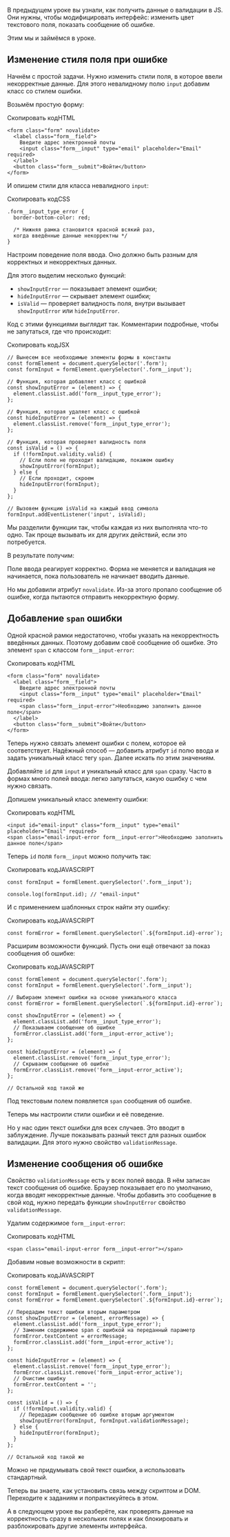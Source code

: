 

В предыдущем уроке вы узнали, как получить данные о валидации в JS. Они нужны, чтобы модифицировать интерфейс: изменить цвет текстового поля, показать сообщение об ошибке.

Этим мы и займёмся в уроке.

## Изменение стиля поля при ошибке

Начнём с простой задачи. Нужно изменить стили поля, в которое ввели некорректные данные. Для этого невалидному полю `input` добавим класс со стилем ошибки.

Возьмём простую форму:

Скопировать кодHTML

```
<form class="form" novalidate>
  <label class="form__field">
    Введите адрес электронной почты
    <input class="form__input" type="email" placeholder="Email" required>
  </label>
  <button class="form__submit">Войти</button>
</form> 
```

И опишем стили для класса невалидного `input`:

Скопировать кодCSS

```
.form__input_type_error {
  border-bottom-color: red;

  /* Нижняя рамка становится красной всякий раз, 
  когда введённые данные некорректны */
} 
```

Настроим поведение поля ввода. Оно должно быть разным для корректных и некорректных данных.

Для этого выделим несколько функций:

-   `showInputError` — показывает элемент ошибки;
-   `hideInputError` — скрывает элемент ошибки;
-   `isValid` — проверяет валидность поля, внутри вызывает `showInputError` или `hideInputError`.

Код с этими функциями выглядит так. Комментарии подробные, чтобы не запутаться, где что происходит:

Скопировать кодJSX

```
// Вынесем все необходимые элементы формы в константы
const formElement = document.querySelector('.form');
const formInput = formElement.querySelector('.form__input');

// Функция, которая добавляет класс с ошибкой
const showInputError = (element) => {
  element.classList.add('form__input_type_error');
};

// Функция, которая удаляет класс с ошибкой
const hideInputError = (element) => {
  element.classList.remove('form__input_type_error');
};

// Функция, которая проверяет валидность поля
const isValid = () => {
  if (!formInput.validity.valid) {
    // Если поле не проходит валидацию, покажем ошибку
    showInputError(formInput);
  } else {
    // Если проходит, скроем
    hideInputError(formInput);
  }
};

// Вызовем функцию isValid на каждый ввод символа
formInput.addEventListener('input', isValid); 
```

Мы разделили функции так, чтобы каждая из них выполняла что-то одно. Так проще вызывать их для других действий, если это потребуется.

В результате получим:

Поле ввода реагирует корректно. Форма не меняется и валидация не начинается, пока пользователь не начинает вводить данные.

Но мы добавили атрибут `novalidate`. Из-за этого пропало сообщение об ошибке, когда пытаются отправить некорректную форму.

## Добавление `span` ошибки

Одной красной рамки недостаточно, чтобы указать на некорректность введённых данных. Поэтому добавим своё сообщение об ошибке. Это элемент `span` с классом `form__input-error`:

Скопировать кодHTML

```
<form class="form" novalidate>
  <label class="form__field">
    Введите адрес электронной почты
    <input class="form__input" type="email" placeholder="Email" required>
    <span class="form__input-error">Необходимо заполнить данное поле</span>
  </label>
  <button class="form__submit">Войти</button>
</form> 
```

Теперь нужно связать элемент ошибки с полем, которое ей соответствует. Надёжный способ — добавить атрибут `id` полю ввода и задать уникальный класс тегу `span`. Далее искать по этим значениям.

Добавляйте `id` для `input` и уникальный класс для `span` сразу. Часто в формах много полей ввода: легко запутаться, какую ошибку с чем нужно связать.

Допишем уникальный класс элементу ошибки:

Скопировать кодHTML

```
<input id="email-input" class="form__input" type="email" placeholder="Email" required>
<span class="email-input-error form__input-error">Необходимо заполнить данное поле</span> 
```

Теперь `id` поля `form__input` можно получить так:

Скопировать кодJAVASCRIPT

```
const formInput = formElement.querySelector('.form__input');

console.log(formInput.id); // "email-input" 
```

И с применением шаблонных строк найти эту ошибку:

Скопировать кодJAVASCRIPT

```
const formError = formElement.querySelector(`.${formInput.id}-error`); 
```

Расширим возможности функций. Пусть они ещё отвечают за показ сообщения об ошибке:

Скопировать кодJAVASCRIPT

```
const formElement = document.querySelector('.form');
const formInput = formElement.querySelector('.form__input');

// Выбираем элемент ошибки на основе уникального класса 
const formError = formElement.querySelector(`.${formInput.id}-error`);

const showInputError = (element) => {
  element.classList.add('form__input_type_error');
  // Показываем сообщение об ошибке
  formError.classList.add('form__input-error_active');
};

const hideInputError = (element) => {
  element.classList.remove('form__input_type_error');
  // Скрываем сообщение об ошибке
  formError.classList.remove('form__input-error_active');
};

// Остальной код такой же 
```

Под текстовым полем появляется `span` сообщения об ошибке.

Теперь мы настроили стили ошибки и её поведение.

Но у нас один текст ошибки для всех случаев. Это вводит в заблуждение. Лучше показывать разный текст для разных ошибок валидации. Для этого нужно свойство `validationMessage`.

## Изменение сообщения об ошибке

Свойство `validationMessage` есть у всех полей ввода. В нём записан текст сообщения об ошибке. Браузер показывает его по умолчанию, когда вводят некорректные данные. Чтобы добавить это сообщение в свой код, нужно передать функции `showInputError` свойство `validationMessage`.

Удалим содержимое `form__input-error`:

Скопировать кодHTML

```
<span class="email-input-error form__input-error"></span> 
```

Добавим новые возможности в скрипт:

Скопировать кодJAVASCRIPT

```
const formElement = document.querySelector('.form');
const formInput = formElement.querySelector('.form__input');
const formError = formElement.querySelector(`.${formInput.id}-error`);

// Передадим текст ошибки вторым параметром
const showInputError = (element, errorMessage) => {
  element.classList.add('form__input_type_error');
  // Заменим содержимое span с ошибкой на переданный параметр
  formError.textContent = errorMessage;
  formError.classList.add('form__input-error_active');
};

const hideInputError = (element) => {
  element.classList.remove('form__input_type_error');
  formError.classList.remove('form__input-error_active');
  // Очистим ошибку
  formError.textContent = '';
};

const isValid = () => {
  if (!formInput.validity.valid) {
    // Передадим сообщение об ошибке вторым аргументом
    showInputError(formInput, formInput.validationMessage);
  } else {
    hideInputError(formInput);
  }
};
 
// Остальной код такой же 
```

Можно не придумывать свой текст ошибки, а использовать стандартный.

Теперь вы знаете, как установить связь между скриптом и DOM. Переходите к заданиям и попрактикуйтесь в этом.

А в следующем уроке вы разберёте, как проверять данные на корректность сразу в нескольких полях и как блокировать и разблокировать другие элементы интерфейса.